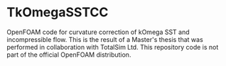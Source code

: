 # TkOmegaSSTCC
OpenFOAM code for curvature correction of kOmega SST and incompressible flow.
This is the result of a Master's thesis that was performed in collaboration with TotalSim Ltd. 
This repository code is not part of the official OpenFOAM distribution.
